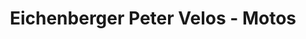 ---
title: "Eichenberger Peter Velos - Motos"
url: /reinach-ag/eichenberger-peter-velos-motos/
shop: Motorrad
---